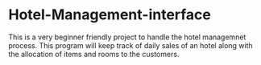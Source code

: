 # Hotel-Management-interface
This is a very beginner friendly project to handle the hotel managemnet process. This program will keep track of daily sales of an hotel along with the allocation of items and rooms to the customers.

